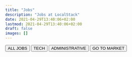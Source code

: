 ```yaml
---
title: "Jobs"
description: "Jobs at LocalStack"
date: 2021-04-29T13:40:06+02:00
lastmod: 2021-04-29T13:40:06+02:00
draft: false
images: []
---
```


<!-- TODO: make functional -->
<div class="blog-tags d-flex flex-wrap gap-3">
    <button onClick="toggleTag('all')" id="allFilterButton" class="btn filterButton btn-primary bg-purple btn-pill">ALL JOBS</button>
    <button onClick="toggleTag('Engineering')" id="EngineeringFilterButton" class="btn filterButton btn-outline-primary btn-pill">TECH</button>
    <button onClick="toggleTag('BizOps')" id="BizOpsFilterButton" class="btn filterButton btn-outline-primary btn-pill">ADMINISTRATIVE</button>
    <button onClick="toggleTag('Customersuccess')" id="CustomersuccessFilterButton" class="btn filterButton btn-outline-primary btn-pill">GO TO MARKET</button>
</div>
